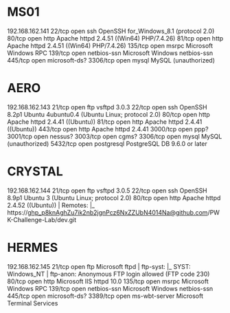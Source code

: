 # MS01
192.168.162.141
22/tcp   open  ssh           OpenSSH for_Windows_8.1 (protocol 2.0)
80/tcp   open  http          Apache httpd 2.4.51 ((Win64) PHP/7.4.26)
81/tcp   open  http          Apache httpd 2.4.51 ((Win64) PHP/7.4.26)
135/tcp  open  msrpc         Microsoft Windows RPC
139/tcp  open  netbios-ssn   Microsoft Windows netbios-ssn
445/tcp  open  microsoft-ds?
3306/tcp open  mysql         MySQL (unauthorized)

# AERO
192.168.162.143
21/tcp   open  ftp        vsftpd 3.0.3
22/tcp   open  ssh        OpenSSH 8.2p1 Ubuntu 4ubuntu0.4 (Ubuntu Linux; protocol 2.0)
80/tcp   open  http       Apache httpd 2.4.41 ((Ubuntu))
81/tcp   open  http       Apache httpd 2.4.41 ((Ubuntu))
443/tcp  open  http       Apache httpd 2.4.41
3000/tcp open  ppp?
3001/tcp open  nessus?
3003/tcp open  cgms?
3306/tcp open  mysql      MySQL (unauthorized)
5432/tcp open  postgresql PostgreSQL DB 9.6.0 or later

# CRYSTAL
192.168.162.144
21/tcp open  ftp     vsftpd 3.0.5
22/tcp open  ssh     OpenSSH 8.9p1 Ubuntu 3 (Ubuntu Linux; protocol 2.0)
80/tcp open  http    Apache httpd 2.4.52 ((Ubuntu))
|     Remotes:
|_      https://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@github.com/PWK-Challenge-Lab/dev.git


# HERMES
192.168.162.145
21/tcp   open  ftp           Microsoft ftpd
| ftp-syst: 
|_  SYST: Windows_NT
| ftp-anon: Anonymous FTP login allowed (FTP code 230)
80/tcp   open  http          Microsoft IIS httpd 10.0
135/tcp  open  msrpc         Microsoft Windows RPC
139/tcp  open  netbios-ssn   Microsoft Windows netbios-ssn
445/tcp  open  microsoft-ds?
3389/tcp open  ms-wbt-server Microsoft Terminal Services

